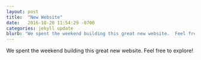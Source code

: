 ```yaml
---
layout: post
title:  "New Website"
date:   2016-10-20 11:54:29 -0700
categories: jekyll update
blurb: "We spent the weekend building this great new website.  Feel free to explore!"
---
```

We spent the weekend building this great new website.  Feel free to explore!
